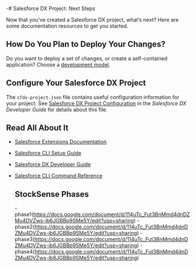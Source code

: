 -# Salesforce DX Project: Next Steps

Now that you’ve created a Salesforce DX project, what’s next? Here are some documentation resources to get you started.

## How Do You Plan to Deploy Your Changes?

Do you want to deploy a set of changes, or create a self-contained application? Choose a [development model](https://developer.salesforce.com/tools/vscode/en/user-guide/development-models).

## Configure Your Salesforce DX Project

The `sfdx-project.json` file contains useful configuration information for your project. See [Salesforce DX Project Configuration](https://developer.salesforce.com/docs/atlas.en-us.sfdx_dev.meta/sfdx_dev/sfdx_dev_ws_config.htm) in the _Salesforce DX Developer Guide_ for details about this file.

## Read All About It

- [Salesforce Extensions Documentation](https://developer.salesforce.com/tools/vscode/)
- [Salesforce CLI Setup Guide](https://developer.salesforce.com/docs/atlas.en-us.sfdx_setup.meta/sfdx_setup/sfdx_setup_intro.htm)
- [Salesforce DX Developer Guide](https://developer.salesforce.com/docs/atlas.en-us.sfdx_dev.meta/sfdx_dev/sfdx_dev_intro.htm)
- [Salesforce CLI Command Reference](https://developer.salesforce.com/docs/atlas.en-us.sfdx_cli_reference.meta/sfdx_cli_reference/cli_reference.htm)

  ## StockSense Phases
  -phase1(https://docs.google.com/document/d/114uTc_Fut3BnMmd4dnDZMu4DVZws-ib6JGBBp9SMe5Y/edit?usp=sharing)
  -phase2(https://docs.google.com/document/d/114uTc_Fut3BnMmd4dnDZMu4DVZws-ib6JGBBp9SMe5Y/edit?usp=sharing)
  -phase3(https://docs.google.com/document/d/114uTc_Fut3BnMmd4dnDZMu4DVZws-ib6JGBBp9SMe5Y/edit?usp=sharing)
  -phase4(https://docs.google.com/document/d/114uTc_Fut3BnMmd4dnDZMu4DVZws-ib6JGBBp9SMe5Y/edit?usp=sharing)
